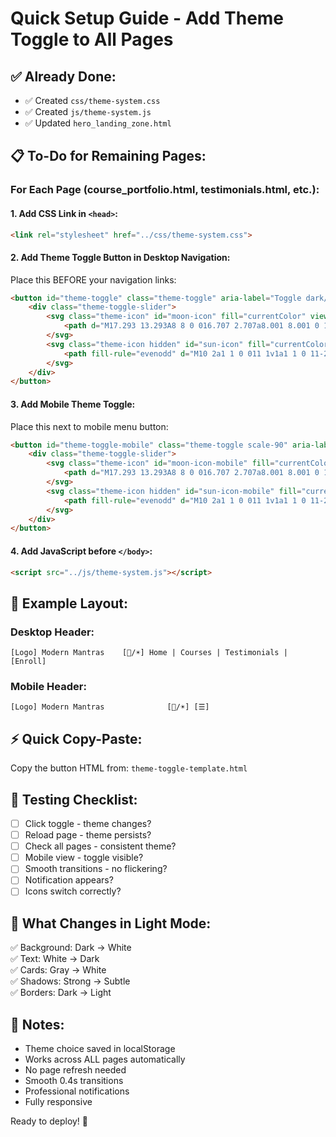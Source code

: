 # Quick Setup Guide - Add Theme Toggle to All Pages

## ✅ Already Done:
- ✅ Created `css/theme-system.css`
- ✅ Created `js/theme-system.js`  
- ✅ Updated `hero_landing_zone.html`

## 📋 To-Do for Remaining Pages:

### For Each Page (course_portfolio.html, testimonials.html, etc.):

#### 1. Add CSS Link in `<head>`:
```html
<link rel="stylesheet" href="../css/theme-system.css">
```

#### 2. Add Theme Toggle Button in Desktop Navigation:
Place this BEFORE your navigation links:
```html
<button id="theme-toggle" class="theme-toggle" aria-label="Toggle dark/light mode">
    <div class="theme-toggle-slider">
        <svg class="theme-icon" id="moon-icon" fill="currentColor" viewBox="0 0 20 20">
            <path d="M17.293 13.293A8 8 0 016.707 2.707a8.001 8.001 0 1010.586 10.586z"></path>
        </svg>
        <svg class="theme-icon hidden" id="sun-icon" fill="currentColor" viewBox="0 0 20 20">
            <path fill-rule="evenodd" d="M10 2a1 1 0 011 1v1a1 1 0 11-2 0V3a1 1 0 011-1zm4 8a4 4 0 11-8 0 4 4 0 018 0zm-.464 4.95l.707.707a1 1 0 001.414-1.414l-.707-.707a1 1 0 00-1.414 1.414zm2.12-10.607a1 1 0 010 1.414l-.706.707a1 1 0 11-1.414-1.414l.707-.707a1 1 0 011.414 0zM17 11a1 1 0 100-2h-1a1 1 0 100 2h1zm-7 4a1 1 0 011 1v1a1 1 0 11-2 0v-1a1 1 0 011-1zM5.05 6.464A1 1 0 106.465 5.05l-.708-.707a1 1 0 00-1.414 1.414l.707.707zm1.414 8.486l-.707.707a1 1 0 01-1.414-1.414l.707-.707a1 1 0 011.414 1.414zM4 11a1 1 0 100-2H3a1 1 0 000 2h1z" clip-rule="evenodd"></path>
        </svg>
    </div>
</button>
```

#### 3. Add Mobile Theme Toggle:
Place this next to mobile menu button:
```html
<button id="theme-toggle-mobile" class="theme-toggle scale-90" aria-label="Toggle dark/light mode">
    <div class="theme-toggle-slider">
        <svg class="theme-icon" id="moon-icon-mobile" fill="currentColor" viewBox="0 0 20 20">
            <path d="M17.293 13.293A8 8 0 016.707 2.707a8.001 8.001 0 1010.586 10.586z"></path>
        </svg>
        <svg class="theme-icon hidden" id="sun-icon-mobile" fill="currentColor" viewBox="0 0 20 20">
            <path fill-rule="evenodd" d="M10 2a1 1 0 011 1v1a1 1 0 11-2 0V3a1 1 0 011-1zm4 8a4 4 0 11-8 0 4 4 0 018 0zm-.464 4.95l.707.707a1 1 0 001.414-1.414l-.707-.707a1 1 0 00-1.414 1.414zm2.12-10.607a1 1 0 010 1.414l-.706.707a1 1 0 11-1.414-1.414l.707-.707a1 1 0 011.414 0zM17 11a1 1 0 100-2h-1a1 1 0 100 2h1zm-7 4a1 1 0 011 1v1a1 1 0 11-2 0v-1a1 1 0 011-1zM5.05 6.464A1 1 0 106.465 5.05l-.708-.707a1 1 0 00-1.414 1.414l.707.707zm1.414 8.486l-.707.707a1 1 0 01-1.414-1.414l.707-.707a1 1 0 011.414 1.414zM4 11a1 1 0 100-2H3a1 1 0 000 2h1z" clip-rule="evenodd"></path>
        </svg>
    </div>
</button>
```

#### 4. Add JavaScript before `</body>`:
```html
<script src="../js/theme-system.js"></script>
```

## 🎯 Example Layout:

### Desktop Header:
```
[Logo] Modern Mantras    [🌙/☀️] Home | Courses | Testimonials | [Enroll]
```

### Mobile Header:
```
[Logo] Modern Mantras              [🌙/☀️] [☰]
```

## ⚡ Quick Copy-Paste:

Copy the button HTML from: `theme-toggle-template.html`

## 🧪 Testing Checklist:

- [ ] Click toggle - theme changes?
- [ ] Reload page - theme persists?
- [ ] Check all pages - consistent theme?
- [ ] Mobile view - toggle visible?
- [ ] Smooth transitions - no flickering?
- [ ] Notification appears?
- [ ] Icons switch correctly?

## 🎨 What Changes in Light Mode:

✅ Background: Dark → White  
✅ Text: White → Dark  
✅ Cards: Gray → White  
✅ Shadows: Strong → Subtle  
✅ Borders: Dark → Light  

## 📝 Notes:

- Theme choice saved in localStorage
- Works across ALL pages automatically
- No page refresh needed
- Smooth 0.4s transitions
- Professional notifications
- Fully responsive

Ready to deploy! 🚀
